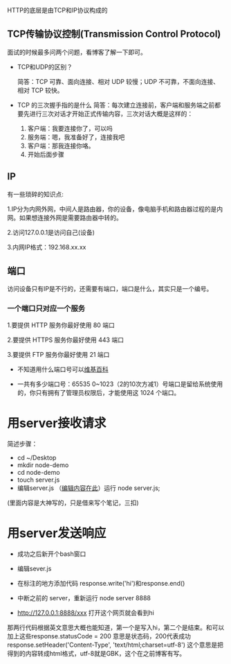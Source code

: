 HTTP的底层是由TCP和IP协议构成的
## TCP传输协议控制(Transmission Control Protocol)
面试的时候最多问两个问题，看博客了解一下即可。
- TCP和UDP的区别？

  简答：TCP 可靠、面向连接、相对 UDP 较慢；UDP 不可靠，不面向连接、相对 TCP 较快。
- TCP 的三次握手指的是什么
简答：每次建立连接前，客户端和服务端之前都要先进行三次对话才开始正式传输内容，三次对话大概是这样的：
  1. 客户端：我要连接你了，可以吗
  2. 服务端：嗯，我准备好了，连接我吧
  3. 客户端：那我连接你咯。
  4. 开始后面步骤
## IP
有一些琐碎的知识点:

1.IP分为内网外网，中间人是路由器，你的设备，像电脑手机和路由器过程的是内网。如果想连接外网是需要路由器中转的。

2.访问127.0.0.1是访问自己(设备)

3.内网IP格式：192.168.xx.xx

## 端口
访问设备只有IP是不行的，还需要有端口，端口是什么，其实只是一个编号。
### 一个端口只对应一个服务
1.要提供 HTTP 服务你最好使用 80 端口

2.要提供 HTTPS 服务你最好使用 443 端口

3.要提供 FTP 服务你最好使用 21 端口
- 不知道用什么端口号可以[维基百科](https://zh.wikipedia.org/wiki/TCP/UDP%E7%AB%AF%E5%8F%A3%E5%88%97%E8%A1%A8#0.E5.88.B01023.E5.8F.B7.E7.AB.AF.E5.8F.A3)

- 一共有多少端口号：65535 0~1023（2的10次方减1）号端口是留给系统使用的，你只有拥有了管理员权限后，才能使用这 1024 个端口。

# 用server接收请求
简述步骤：
- cd ~/Desktop
- mkdir node-demo
- cd node-demo
- touch server.js
- 编辑server.js （[编辑内容在此](https://github.com/pingdeng123/note-server/blob/master/server.js)）运行 node server.js;

(里面内容是大神写的，只是借来写个笔记，三扣)
# 用server发送响应
- 成功之后新开个bash窗口
- 编辑sever.js
- 在标注的地方添加代码 
response.write('hi')和response.end()

- 中断之前的 server，重新运行 node server 8888
- http://127.0.0.1:8888/xxx 打开这个网页就会看到hi

那两行代码根据英文意思大概也能知道，第一个是写入hi，第二个是结束。和可以加上这些response.statusCode = 200 意思是状态码，200代表成功 response.setHeader('Content-Type', 'text/html;charset=utf-8') 这个意思是把得到的内容转成html格式，utf-8就是GBK，这个在之前博客有写。
